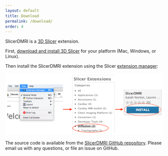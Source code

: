 ```yaml
---
layout: default
title: Download
permalink: /download/
order: 4
---
```


SlicerDMRI is a [3D Slicer](http://www.slicer.org) extension.

First, [download and install 3D Slicer](http://download.slicer.org/) for your platform (Mac, Windows, or Linux). 

Then install the SlicerDMRI extension using the Slicer [extension manager](https://www.slicer.org/wiki/Documentation/Nightly/SlicerApplication/ExtensionsManager):

![Image of install process: click "View" menu, "Extension Manager", select the "Diffusion" category, and click "Install" button for the SlicerDMRI entry](../images/extmgrinstall.png)

The source code is available from the [SlicerDMRI GitHub repository](https://github.com/SlicerDMRI). Please email us with any questions, or file an issue on GitHub.
